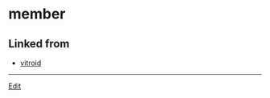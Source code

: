 # member

## Linked from

* [vitroid](vitroid.md)


----
[Edit](https://github.com/vitroid/vitroid.github.io/edit/master/MD/member.md)
